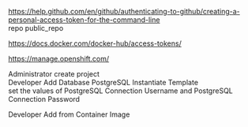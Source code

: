 https://help.github.com/en/github/authenticating-to-github/creating-a-personal-access-token-for-the-command-line<br>
repo public_repo

https://docs.docker.com/docker-hub/access-tokens/

https://manage.openshift.com/

Administrator create project<br>
Developer Add Database PostgreSQL Instantiate Template<br>
set the values of PostgreSQL Connection Username and PostgreSQL Connection Password

Developer Add from Container Image
